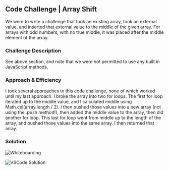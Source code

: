 ## Code Challenge | Array Shift
We were to write a challenge that took an existing array, took an external value, and inserted that external value to the middle of the given array. For arrays with odd numbers, with no true middle, it was placed after the middle element of the array. 

### Challenge Description
See above section, and note that we were not permitted to use any built in JavaScript methods. 

### Approach & Efficiency
I took several approaches to this code challenge, none of which worked until my last approach. I broke the array into two for loops. The first for loop iterated up to the middle value, and I calculated middle using Math.cel(array.length / 2). I then pushed those values into a new array (not using the .push method!), then added the middle value to the array, then did another for loop. This last for loop went from middle up to the length of the array, and pushed those values into the same array. I then returned that array. 

### Solution
![Whiteboarding]()

![VSCode Solution]()
